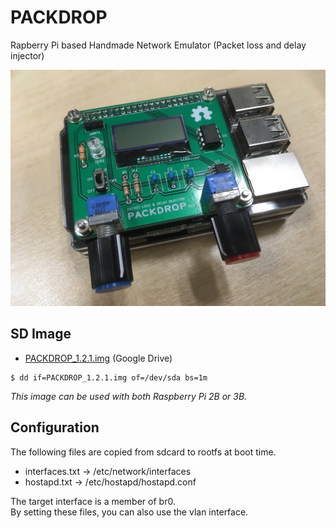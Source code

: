 # PACKDROP

Rapberry Pi based Handmade Network Emulator (Packet loss and delay injector)

<img src="doc/packdrop.jpg" width="640" />

## SD Image

+ [PACKDROP_1.2.1.img](https://drive.google.com/file/d/0ByIrBGkSig1Pb3QyajJXTXBhd1U/view?usp=sharing) (Google Drive)

```
$ dd if=PACKDROP_1.2.1.img of=/dev/sda bs=1m
```

*This image can be used with both Raspberry Pi 2B or 3B.*

## Configuration

The following files are copied from sdcard to rootfs at boot time.

- interfaces.txt -> /etc/network/interfaces
- hostapd.txt -> /etc/hostapd/hostapd.conf

The target interface is a member of br0.<br/>
By setting these files, you can also use the vlan interface.
